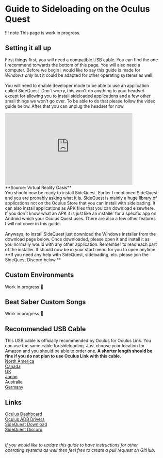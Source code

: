 # Guide to Sideloading on the Oculus Quest
!!! note
    This page is work in progress.
## Setting it all up
First things first, you will need a compatible USB cable. You can find the one I recommend torwards the bottom of this page. You will also need a computer. Before we begin I would like to say this guide is made for _Windows only_ but it could be adapted for other operating systems as well. <br/><br/>You will need to enable developer mode to be able to use an application called SideQuest. Don't worry, this won't do anything to your headset except for allowing you to install sideloaded applications and a few other small things we won't go over. To be able to do that please follow the video guide below. After that you can unplug the headset for now.<br/>
<iframe style="border:0;width:420px;height:237px;" src="https://www.youtube.com/embed/nlflUCGOuHo?start=100&end=219&modestbranding=1&rel=0" allowfullscreen></iframe>
<br/>**Source: Virtual Reality Oasis**<br/>
You should now be ready to install SideQuest. Earlier I mentioned SideQuest and you are probably asking what it is. SideQuest is mainly a huge library of applications not on the Oculus Store that you can install with sideloading. It can also install applications as APK files that you can download elsewhere. If you don't know what an APK it is just like an installer for a specific app on Android which your Oculus Quest uses. There are also a few other features I will not cover in this guide.<br/><br/>Anyways, to install SideQuest just download the Windows installer from the download page below. Once downloaded, please open it and install it as you normally would with any other application. Remember to read each part of the installer. It should now be in your start menu for you to open anytime.<br/>**If you need any help with SideQuest, sideloading, etc. please join the SideQuest Discord below.**

## Custom Environments
Work in progress :construction:

## Beat Saber Custom Songs
Work in progress :construction:

## Recommended USB Cable
This USB cable is officially recommended by Oculus for Oculus Link. You can use the same cable for sideloading. Just choose your location for Amazon and you should be able to order one. **A shorter length should be fine if you do not plan to use Oculus Link with this cable.**
<br/>[North America](https://www.amazon.com/gp/product/B01MZIPYPY/)
<br/>[Canada](https://www.amazon.ca/dp/B01MZIPYPY/)
<br/>[UK](https://www.amazon.co.uk/dp/B01MZIPYPY/)
<br/>[Japan](https://www.amazon.co.jp/dp/B01MZIPYPY/)
<br/>[Australia](https://www.amazon.com.au/dp/B01MZIPYPY/)
<br/>[Germany](https://www.amazon.de/dp/B01MZIPYPY/)

## Links
[Oculus Dashboard](https://dashboard.oculus.com)
<br/>[Oculus ADB Drivers](https://developer.oculus.com/downloads/package/oculus-adb-drivers/)
<br/>[SideQuest Download](https://sidequestvr.com/setup-howto)
<br/>[SideQuest Discord](https://discord.me/sidequestvr)
<br/><br/><br/>
_If you would like to update this guide to have instructions for other operating systems as well then feel free to create a pull request on GitHub._
